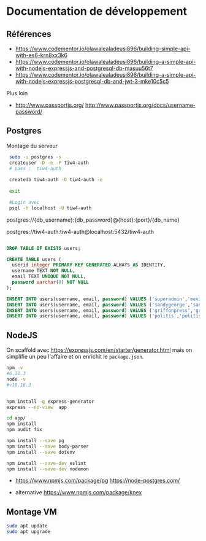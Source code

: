 Documentation de développement
==============================


Références
----------

 * <https://www.codementor.io/olawalealadeusi896/building-simple-api-with-es6-krn8xx3k6>
 * <https://www.codementor.io/olawalealadeusi896/building-a-simple-api-with-nodejs-expressjs-and-postgresql-db-masuu56t7>
 * <https://www.codementor.io/olawalealadeusi896/building-a-simple-api-with-nodejs-expressjs-postgresql-db-and-jwt-3-mke10c5c5>

Plus loin

 * <http://www.passportjs.org/> <http://www.passportjs.org/docs/username-password/>

Postgres
---------

Montage du serveur
 
```bash
 sudo -u postgres -s
 createuser -D -e -P tiw4-auth
 # pass :  tiw4-auth
 
 createdb tiw4-auth -O tiw4-auth -e
 
 exit

 #Login avec 
 psql -h localhost -U tiw4-auth
```
 



postgres://{db_username}:{db_password}@{host}:{port}/{db_name}


postgres://tiw4-auth:tiw4-auth@localhost:5432/tiw4-auth


```sql

DROP TABLE IF EXISTS users;

CREATE TABLE users (
  userid integer PRIMARY KEY GENERATED ALWAYS AS IDENTITY,
  username TEXT NOT NULL,
  email TEXT UNIQUE NOT NULL,
  password varchar(8) NOT NULL
);

INSERT INTO users(username, email, password) VALUES ('superadmin','mevin.kitnick@hotmail.com','iloveu');
INSERT INTO users(username, email, password) VALUES ('sandygeorge','sandy.george@hotmail.com','zuley03');
INSERT INTO users(username, email, password) VALUES ('griffonpress','griffonpress@gmail.com','Skylar7');
INSERT INTO users(username, email, password) VALUES ('politis','politis@hotmail.com','derby5');
```



NodeJS
------


On scaffold avec <https://expressjs.com/en/starter/generator.html> mais on simplifie un peu l'affaire et on enrichit le `package.json`.

```bash
npm -v
#6.11.3
node -v
#v10.16.3


npm install -g express-generator
express --no-view  app

cd app/
npm install
npm audit fix

npm install --save pg
npm install --save body-parser
npm install --save dotenv

npm install --save-dev eslint
npm install --save-dev nodemon
```





 * <https://www.npmjs.com/package/pg> <https://node-postgres.com/>
 
 
 * alternative <https://www.npmjs.com/package/knex>




Montage VM
----------


```bash
sudo apt update
sudo apt upgrade

```